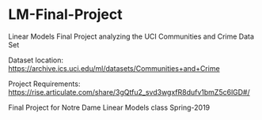 # LM-Final-Project
Linear Models Final Project analyzing the UCI Communities and Crime Data Set

Dataset location: https://archive.ics.uci.edu/ml/datasets/Communities+and+Crime

Project Requirements: https://rise.articulate.com/share/3gQtfu2_svd3wgxfR8dufv1bmZ5c6lGD#/

Final Project for Notre Dame Linear Models class Spring-2019
